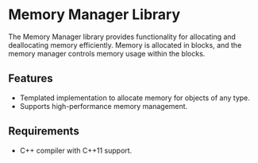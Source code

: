 # Memory Manager Library

The Memory Manager library provides functionality for allocating and deallocating memory efficiently. Memory is allocated in blocks, and the memory manager controls memory usage within the blocks.

## Features

- Templated implementation to allocate memory for objects of any type.
- Supports high-performance memory management.

## Requirements

- C++ compiler with C++11 support.